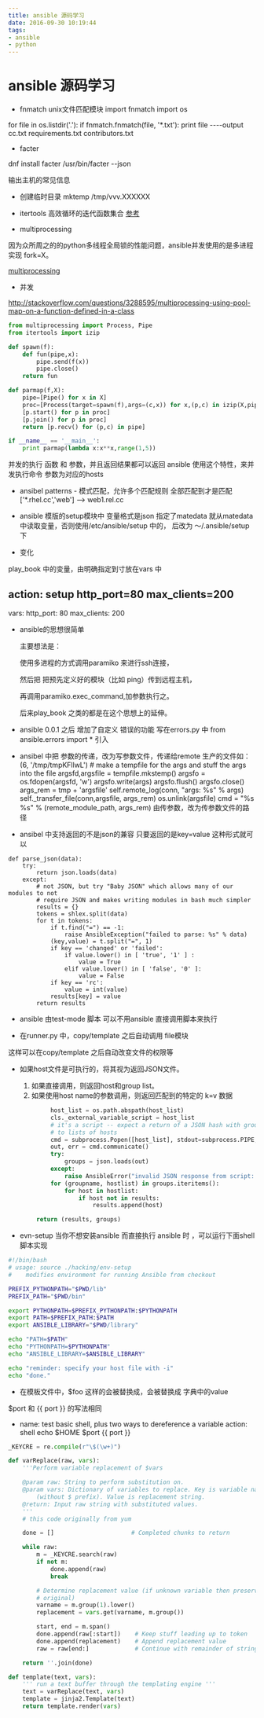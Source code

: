 ```yaml
---
title: ansible 源码学习
date: 2016-09-30 10:19:44
tags: 
- ansible
- python
---
```


# ansible 源码学习
<!-- more -->
+ fnmatch   unix文件匹配模块
import fnmatch
import os

for file in os.listdir('.'):
    if fnmatch.fnmatch(file, '*.txt'):
        print file
----output
cc.txt
requirements.txt
contributors.txt

+ facter

dnf install facter
/usr/bin/facter --json

输出主机的常见信息

+  创建临时目录
mktemp /tmp/vvv.XXXXXX


+ itertools 高效循环的迭代函数集合
[参考](http://wklken.me/posts/2013/08/20/python-extra-itertools.html)

+ multiprocessing

因为众所周之的的python多线程全局锁的性能问题，ansible并发使用的是多进程实现 fork=X。

[multiprocessing](http://www.cnblogs.com/vamei/archive/2012/10/12/2721484.html)

+ 并发

http://stackoverflow.com/questions/3288595/multiprocessing-using-pool-map-on-a-function-defined-in-a-class

``` python
from multiprocessing import Process, Pipe
from itertools import izip

def spawn(f):
    def fun(pipe,x):
        pipe.send(f(x))
        pipe.close()
    return fun

def parmap(f,X):
    pipe=[Pipe() for x in X]
    proc=[Process(target=spawn(f),args=(c,x)) for x,(p,c) in izip(X,pipe)]
    [p.start() for p in proc]
    [p.join() for p in proc]
    return [p.recv() for (p,c) in pipe]

if __name__ == '__main__':
    print parmap(lambda x:x**x,range(1,5))
```
并发的执行 函数  和 参数，并且返回结果都可以返回
ansible 使用这个特性，来并发执行命令 参数为对应的hosts

+ ansibel patterns - 模式匹配，允许多个匹配规则
全部匹配到才是匹配
['*.rhel.cc','web']   --> web1.rel.cc 

+ ansible 模版的setup模块中 
 变量格式是json
 指定了matedata 就从matedata中读取变量，否则使用/etc/ansible/setup 中的，
 后改为 ～/.ansible/setup 下

 +  变化

 play_book 中的变量，由明确指定到寸放在vars 中

 action: setup http_port=80 max_clients=200
 ----
 
vars:
    http_port: 80
    max_clients: 200

+ ansible的思想很简单

    主要想法是：

    使用多进程的方式调用paramiko 来进行ssh连接，

    然后把 把预先定义好的模块（比如 ping）传到远程主机，

    再调用paramiko.exec_command,加参数执行之。

    后来play_book 之类的都是在这个思想上的延伸。

+ ansible 0.0.1 之后 增加了自定义 错误的功能
  写在errors.py 中  from ansible.errors import * 引入

+ ansibel 中把 参数的传递，改为写参数文件，传递给remote
生产的文件如：(6, '/tmp/tmpKFllwL')
        # make a tempfile for the args and stuff the args into the file
        argsfd,argsfile = tempfile.mkstemp()
        argsfo = os.fdopen(argsfd, 'w')
        argsfo.write(args)
        argsfo.flush()
        argsfo.close()
        args_rem = tmp + 'argsfile'
        self.remote_log(conn, "args: %s" % args)
        self._transfer_file(conn,argsfile, args_rem)
        os.unlink(argsfile)
        cmd = "%s %s" % (remote_module_path, args_rem)
由传参数，改为传参数文件的路径

+ ansibel 中支持返回的不是json的兼容
只要返回的是key=value 这种形式就可以
```
def parse_json(data):
    try:
        return json.loads(data)
    except:
        # not JSON, but try "Baby JSON" which allows many of our modules to not
        # require JSON and makes writing modules in bash much simpler
        results = {}
        tokens = shlex.split(data)
        for t in tokens:
            if t.find("=") == -1:
                raise AnsibleException("failed to parse: %s" % data)
            (key,value) = t.split("=", 1)
            if key == 'changed' or 'failed':
                if value.lower() in [ 'true', '1' ] :
                    value = True
                elif value.lower() in [ 'false', '0' ]:
                    value = False
            if key == 'rc':
                value = int(value)     
            results[key] = value
        return results
```

+ ansible 由test-mode 脚本 可以不用ansible 直接调用脚本来执行

<!-- SHA 63818000 -->
+ 在runner.py 中，copy/template 之后自动调用 file模块

 这样可以在copy/template 之后自动改变文件的权限等

 <!-- SHA 9f6d9884 -->
 + 如果host文件是可执行的，将其视为返回JSON文件。
  
   1. 如果直接调用，则返回host和group list。
   2. 如果使用host name的参数调用，则返回匹配到的特定的 k=v 数据

``` python
            host_list = os.path.abspath(host_list)
            cls._external_variable_script = host_list
            # it's a script -- expect a return of a JSON hash with group names keyed
            # to lists of hosts
            cmd = subprocess.Popen([host_list], stdout=subprocess.PIPE, stderr=subprocess.PIPE, shell=False)
            out, err = cmd.communicate()
            try:
                groups = json.loads(out)
            except:
                raise AnsibleError("invalid JSON response from script: %s" % host_list)
            for (groupname, hostlist) in groups.iteritems():
                for host in hostlist:
                    if host not in results:
                        results.append(host)

        return (results, groups)
```

+ evn-setup
当你不想安装ansible 而直接执行 ansible 时 ，可以运行下面shell 脚本实现
``` bash
#!/bin/bash
# usage: source ./hacking/env-setup
#    modifies environment for running Ansible from checkout

PREFIX_PYTHONPATH="$PWD/lib"
PREFIX_PATH="$PWD/bin"

export PYTHONPATH=$PREFIX_PYTHONPATH:$PYTHONPATH
export PATH=$PREFIX_PATH:$PATH
export ANSIBLE_LIBRARY="$PWD/library"

echo "PATH=$PATH"
echo "PYTHONPATH=$PYTHONPATH"
echo "ANSIBLE_LIBRARY=$ANSIBLE_LIBRARY"

echo "reminder: specify your host file with -i"
echo "done."
```


+  在模板文件中，$foo 这样的会被替换成，会被替换成 字典中的value

$port 和 {{ port }} 的写法相同



  - name: test basic shell, plus two ways to dereference a variable
    action: shell echo $HOME $port {{ port }}

``` python
_KEYCRE = re.compile(r"\$(\w+)")

def varReplace(raw, vars):
    '''Perform variable replacement of $vars

    @param raw: String to perform substitution on.  
    @param vars: Dictionary of variables to replace. Key is variable name
        (without $ prefix). Value is replacement string.
    @return: Input raw string with substituted values.
    '''
    # this code originally from yum

    done = []                      # Completed chunks to return

    while raw:
        m = _KEYCRE.search(raw)
        if not m:
            done.append(raw)
            break

        # Determine replacement value (if unknown variable then preserve
        # original)
        varname = m.group(1).lower()
        replacement = vars.get(varname, m.group())

        start, end = m.span()
        done.append(raw[:start])    # Keep stuff leading up to token
        done.append(replacement)    # Append replacement value
        raw = raw[end:]             # Continue with remainder of string

    return ''.join(done)

def template(text, vars):
    ''' run a text buffer through the templating engine '''
    text = varReplace(text, vars)
    template = jinja2.Template(text)
    return template.render(vars)
```